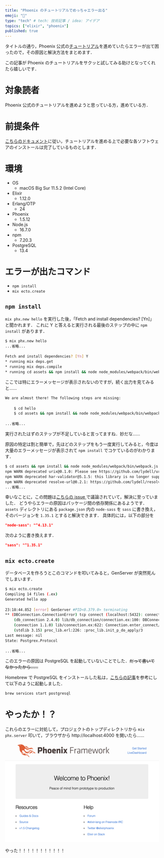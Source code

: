 ```yaml
---
title: "Phoenix のチュートリアルでめっちゃエラー出る"
emoji: "🐣"
type: "tech" # tech: 技術記事 / idea: アイデア
topics: ["elixir", "phoenix"]
published: true
---
```


タイトルの通り，Phoenix 公式の[チュートリアル](https://hexdocs.pm/phoenix/up_and_running.html)を進めていたらエラーが出て困ったので，その原因と解決方法をまとめます．

この記事が Phoenix のチュートリアルをサクッと試してみる助けとなってくれたら嬉しいです．

# 対象読者

Phoenix 公式のチュートリアルを進めようと思っている方，進めている方．

# 前提条件

[こちらのドキュメント](https://hexdocs.pm/phoenix/installation.html)に従い，チュートリアルを進める上で必要な各ソフトウェアのインストールは完了しているものとします．

# 環境

- OS
  - macOS Big Sur 11.5.2 (Intel Core)
- Elixir
  - 1.12.0
- Erlang/OTP
  - 24
- Phoenix
  - 1.5.12
- Node.js
  - 16.7.0
- npm
  - 7.20.3
- PostgreSQL
  - 13.4

# エラーが出たコマンド

- `npm install`
- `mix ecto.create`

## `npm install`

`mix phx.new hello` を実行した後，「Fetch and install dependencies? [Yn]」 と聞かれます．
これに Y と答えると実行される最後のステップの中に `npm install` があります．

```bash
$ mix phx.new hello
...省略...

Fetch and install dependencies? [Yn] Y
* running mix deps.get
* running mix deps.compile
* running cd assets && npm install && node node_modules/webpack/bin/webpack.js --mode development
```

ここでは特にエラーメッセージが表示されないのですが，続く出力を見てみると......

```bash
We are almost there! The following steps are missing:

    $ cd hello
    $ cd assets && npm install && node node_modules/webpack/bin/webpack.js --mode development

...省略...
```

実行されたはずのステップが不足していると言ってますね．妙だな......

原因の特定は割と簡単で，先ほどのステップをもう一度実行してみると，今度は大量のエラーメッセージが表示されて `npm install` でコケているのがわかります．

```bash
$ cd assets && npm install && node node_modules/webpack/bin/webpack.js --mode development
npm WARN deprecated urix@0.1.0: Please see https://github.com/lydell/urix#deprecated
npm WARN deprecated har-validator@5.1.5: this library is no longer supported
npm WARN deprecated resolve-url@0.2.1: https://github.com/lydell/resolve-url#deprecated
...省略...
```

幸いなことに，この問題は[こちらの issue ](https://github.com/phoenixframework/phoenix/issues/4359#issuecomment-873133536)で議論されていて，解決に至っていました．
どうやらエラーの原因はパッケージ間の依存関係にあるようです．`assets` ディレクトリにある `package.json` 内の `node-sass` を `sass` に書き換え，そのバージョンを `1.35.1` とすると解決できます．
具体的には，以下の部分を

```json
"node-sass": "^4.13.1"
```

次のように書き換えます．

```json
"sass": "^1.35.1"
```

## `mix ecto.create`

データベースを作ろうとこのコマンドを叩いてみると，GenServer が突然死んでしまいます．

```bash
$ mix ecto.create
Compiling 14 files (.ex)
Generated hello app

23:18:44.852 [error] GenServer #PID<0.379.0> terminating
** (DBConnection.ConnectionError) tcp connect (localhost:5432): connection refused - :econnrefused
    (db_connection 2.4.0) lib/db_connection/connection.ex:100: DBConnection.Connection.connect/2
    (connection 1.1.0) lib/connection.ex:622: Connection.enter_connect/5
    (stdlib 3.15) proc_lib.erl:226: :proc_lib.init_p_do_apply/3
Last message: nil
State: Postgrex.Protocol

...省略...
```

このエラーの原因は PostgreSQL を起動していないことでした．~~だって書いてなかったから......~~

Homebrew で PostgreSQL をインストールした私は，[こちらの記事](https://qiita.com/domodomodomo/items/12fe7555513de6b078db)を参考にして以下のように起動しました．

```bash
brew services start postgresql
```

# やったか！？

これらのエラーに対処して，プロジェクトのトップディレクトリから `mix phx.server` 叩いて，ブラウザから http://localhost:4000 を開いたら......

![](/images/elixir-phoenix-tutorial-smoothly/success.png)

やった！！！！！！！！！！！
